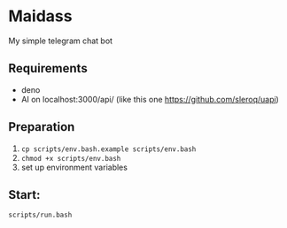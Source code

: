 # Maidass

My simple telegram chat bot

## Requirements

- deno
- AI on localhost:3000/api/ (like this one https://github.com/sleroq/uapi)

## Preparation

1. `cp scripts/env.bash.example scripts/env.bash`
2. `chmod +x scripts/env.bash`
3. set up environment variables

## Start:

```bash
scripts/run.bash
```